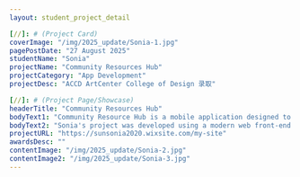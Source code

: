 ```yaml
---
layout: student_project_detail

[//]: # (Project Card)
coverImage: "/img/2025_update/Sonia-1.jpg"
pagePostDate: "27 August 2025"
studentName: "Sonia"
projectName: "Community Resources Hub"
projectCategory: "App Development"
projectDesc: "ACCD ArtCenter College of Design 录取"

[//]: # (Project Page/Showcase)
headerTitle: "Community Resources Hub"
bodyText1: "Community Resource Hub is a mobile application designed to assist homeless and underprivileged individuals in accessing essential resources. The app consolidates information about education opportunities, job listings, and government support programs, making it easier for users to find help. A built-in chat assistant module allows users to type in their needs (e.g., “I need a job”), and the system instantly provides relevant links and recommendations."
bodyText2: "Sonia's project was developed using a modern web front-end framework to build a mobile-friendly interface, coupled with a cloud-based database for managing and updating resource information. The chat assistant module is powered by an NLP model API, enabling the system to provide tailored links and resources based on user input. The overall architecture is modular and scalable, allowing for future integration with Python-based backend services and more advanced AI algorithms."
projectURL: "https://sunsonia2020.wixsite.com/my-site"
awardsDesc: ""
contentImage: "/img/2025_update/Sonia-2.jpg"
contentImage2: "/img/2025_update/Sonia-3.jpg"
---
```


